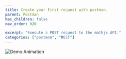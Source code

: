 ```yaml
---
title: Create your first request with postman.
parent: Postman
has_children: false
nav_order: 020

excerpt: "Execute a POST request to the mathjs API."
categories: ["postman", "REST"]
---
```


![Demo Animation](../media/postman/01_Postman_LogIn_Screen.png?raw=true)